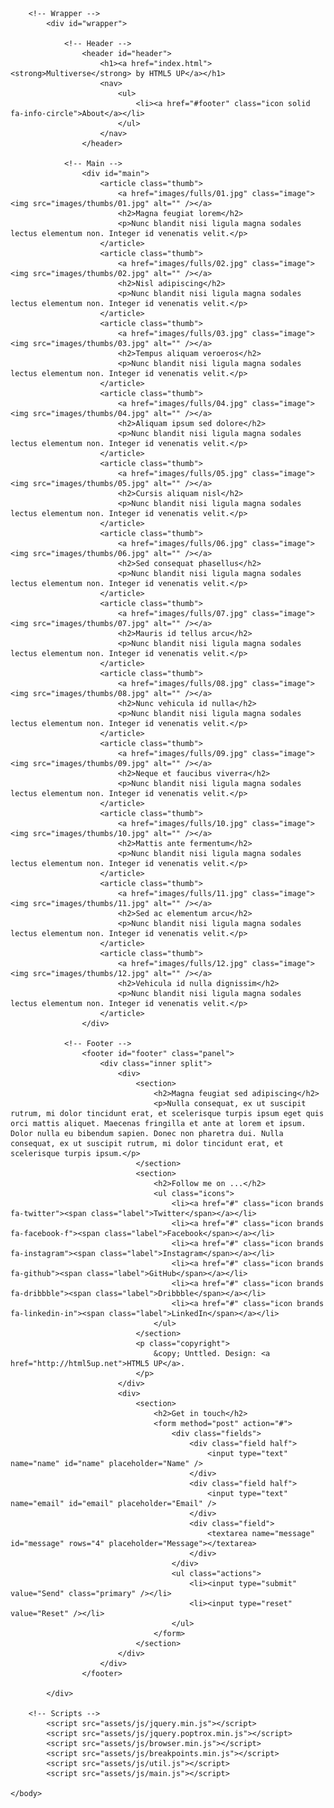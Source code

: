 <html>
	<head>
		<title>Multiverse by HTML5 UP</title>
		<meta charset="utf-8" />
		<meta name="viewport" content="width=device-width, initial-scale=1, user-scalable=no" />
		<link rel="stylesheet" href="assets/css/main.css" />
		<noscript><link rel="stylesheet" href="assets/css/noscript.css" /></noscript>
	</head>
	<body class="is-preload">

		<!-- Wrapper -->
			<div id="wrapper">

				<!-- Header -->
					<header id="header">
						<h1><a href="index.html"><strong>Multiverse</strong> by HTML5 UP</a></h1>
						<nav>
							<ul>
								<li><a href="#footer" class="icon solid fa-info-circle">About</a></li>
							</ul>
						</nav>
					</header>

				<!-- Main -->
					<div id="main">
						<article class="thumb">
							<a href="images/fulls/01.jpg" class="image"><img src="images/thumbs/01.jpg" alt="" /></a>
							<h2>Magna feugiat lorem</h2>
							<p>Nunc blandit nisi ligula magna sodales lectus elementum non. Integer id venenatis velit.</p>
						</article>
						<article class="thumb">
							<a href="images/fulls/02.jpg" class="image"><img src="images/thumbs/02.jpg" alt="" /></a>
							<h2>Nisl adipiscing</h2>
							<p>Nunc blandit nisi ligula magna sodales lectus elementum non. Integer id venenatis velit.</p>
						</article>
						<article class="thumb">
							<a href="images/fulls/03.jpg" class="image"><img src="images/thumbs/03.jpg" alt="" /></a>
							<h2>Tempus aliquam veroeros</h2>
							<p>Nunc blandit nisi ligula magna sodales lectus elementum non. Integer id venenatis velit.</p>
						</article>
						<article class="thumb">
							<a href="images/fulls/04.jpg" class="image"><img src="images/thumbs/04.jpg" alt="" /></a>
							<h2>Aliquam ipsum sed dolore</h2>
							<p>Nunc blandit nisi ligula magna sodales lectus elementum non. Integer id venenatis velit.</p>
						</article>
						<article class="thumb">
							<a href="images/fulls/05.jpg" class="image"><img src="images/thumbs/05.jpg" alt="" /></a>
							<h2>Cursis aliquam nisl</h2>
							<p>Nunc blandit nisi ligula magna sodales lectus elementum non. Integer id venenatis velit.</p>
						</article>
						<article class="thumb">
							<a href="images/fulls/06.jpg" class="image"><img src="images/thumbs/06.jpg" alt="" /></a>
							<h2>Sed consequat phasellus</h2>
							<p>Nunc blandit nisi ligula magna sodales lectus elementum non. Integer id venenatis velit.</p>
						</article>
						<article class="thumb">
							<a href="images/fulls/07.jpg" class="image"><img src="images/thumbs/07.jpg" alt="" /></a>
							<h2>Mauris id tellus arcu</h2>
							<p>Nunc blandit nisi ligula magna sodales lectus elementum non. Integer id venenatis velit.</p>
						</article>
						<article class="thumb">
							<a href="images/fulls/08.jpg" class="image"><img src="images/thumbs/08.jpg" alt="" /></a>
							<h2>Nunc vehicula id nulla</h2>
							<p>Nunc blandit nisi ligula magna sodales lectus elementum non. Integer id venenatis velit.</p>
						</article>
						<article class="thumb">
							<a href="images/fulls/09.jpg" class="image"><img src="images/thumbs/09.jpg" alt="" /></a>
							<h2>Neque et faucibus viverra</h2>
							<p>Nunc blandit nisi ligula magna sodales lectus elementum non. Integer id venenatis velit.</p>
						</article>
						<article class="thumb">
							<a href="images/fulls/10.jpg" class="image"><img src="images/thumbs/10.jpg" alt="" /></a>
							<h2>Mattis ante fermentum</h2>
							<p>Nunc blandit nisi ligula magna sodales lectus elementum non. Integer id venenatis velit.</p>
						</article>
						<article class="thumb">
							<a href="images/fulls/11.jpg" class="image"><img src="images/thumbs/11.jpg" alt="" /></a>
							<h2>Sed ac elementum arcu</h2>
							<p>Nunc blandit nisi ligula magna sodales lectus elementum non. Integer id venenatis velit.</p>
						</article>
						<article class="thumb">
							<a href="images/fulls/12.jpg" class="image"><img src="images/thumbs/12.jpg" alt="" /></a>
							<h2>Vehicula id nulla dignissim</h2>
							<p>Nunc blandit nisi ligula magna sodales lectus elementum non. Integer id venenatis velit.</p>
						</article>
					</div>

				<!-- Footer -->
					<footer id="footer" class="panel">
						<div class="inner split">
							<div>
								<section>
									<h2>Magna feugiat sed adipiscing</h2>
									<p>Nulla consequat, ex ut suscipit rutrum, mi dolor tincidunt erat, et scelerisque turpis ipsum eget quis orci mattis aliquet. Maecenas fringilla et ante at lorem et ipsum. Dolor nulla eu bibendum sapien. Donec non pharetra dui. Nulla consequat, ex ut suscipit rutrum, mi dolor tincidunt erat, et scelerisque turpis ipsum.</p>
								</section>
								<section>
									<h2>Follow me on ...</h2>
									<ul class="icons">
										<li><a href="#" class="icon brands fa-twitter"><span class="label">Twitter</span></a></li>
										<li><a href="#" class="icon brands fa-facebook-f"><span class="label">Facebook</span></a></li>
										<li><a href="#" class="icon brands fa-instagram"><span class="label">Instagram</span></a></li>
										<li><a href="#" class="icon brands fa-github"><span class="label">GitHub</span></a></li>
										<li><a href="#" class="icon brands fa-dribbble"><span class="label">Dribbble</span></a></li>
										<li><a href="#" class="icon brands fa-linkedin-in"><span class="label">LinkedIn</span></a></li>
									</ul>
								</section>
								<p class="copyright">
									&copy; Unttled. Design: <a href="http://html5up.net">HTML5 UP</a>.
								</p>
							</div>
							<div>
								<section>
									<h2>Get in touch</h2>
									<form method="post" action="#">
										<div class="fields">
											<div class="field half">
												<input type="text" name="name" id="name" placeholder="Name" />
											</div>
											<div class="field half">
												<input type="text" name="email" id="email" placeholder="Email" />
											</div>
											<div class="field">
												<textarea name="message" id="message" rows="4" placeholder="Message"></textarea>
											</div>
										</div>
										<ul class="actions">
											<li><input type="submit" value="Send" class="primary" /></li>
											<li><input type="reset" value="Reset" /></li>
										</ul>
									</form>
								</section>
							</div>
						</div>
					</footer>

			</div>

		<!-- Scripts -->
			<script src="assets/js/jquery.min.js"></script>
			<script src="assets/js/jquery.poptrox.min.js"></script>
			<script src="assets/js/browser.min.js"></script>
			<script src="assets/js/breakpoints.min.js"></script>
			<script src="assets/js/util.js"></script>
			<script src="assets/js/main.js"></script>

	</body>
</html>
